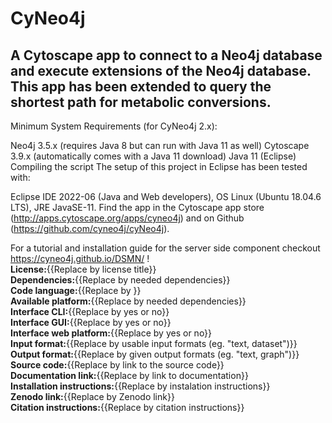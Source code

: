 # <!--Title-->CyNeo4j<!--/Title-->  
## **<!--Statement-->A Cytoscape app to connect to a Neo4j database and execute extensions of the Neo4j database. This app has been extended to query the shortest path for metabolic conversions.<!--/Statement-->**  
<!--Description-->Minimum System Requirements (for CyNeo4j 2.x):

Neo4j 3.5.x (requires Java 8 but can run with Java 11 as well)
Cytoscape 3.9.x (automatically comes with a Java 11 download)
Java 11 (Eclipse)
Compiling the script The setup of this project in Eclipse has been tested with:

Eclipse IDE 2022-06 (Java and Web developers), OS Linux (Ubuntu 18.04.6 LTS), JRE JavaSE-11.
Find the app in the Cytoscape app store (http://apps.cytoscape.org/apps/cyneo4j) and on Github (https://github.com/cyneo4j/cyNeo4j).

For a tutorial and installation guide for the server side component checkout https://cyneo4j.github.io/DSMN/ !<!--/Description-->  
**License:**<!--License-->{{Replace by license title}}<!--/License-->  
**Dependencies:**<!--Dependencies-->{{Replace by needed dependencies}}<!--/Dependencies-->  
**Code language:**<!--Code language-->{{Replace by }}<!--/Code language-->  
**Available platform:**<!--Available platform-->{{Replace by needed dependencies}}<!--/Available platform-->  
**Interface CLI:**<!--Interface CLI-->{{Replace by yes or no}}<!--/Interface CLI-->  
**Interface GUI:**<!--Interface GUI-->{{Replace by yes or no}}<!--/Interface GUI-->  
**Interface web platform:**<!--Interface web platform-->{{Replace by yes or no}}<!--/Interface web platform-->  
**Input format:**<!--Input format-->{{Replace by usable input formats (eg. "text, dataset")}}<!--/Input format-->  
**Output format:**<!--Output format-->{{Replace by given output formats (eg. "text, graph")}}<!--/Output format-->  
**Source code:**<!--Source code-->{{Replace by link to the source code}}<!--/Source code-->  
**Documentation link:**<!--Documentation link-->{{Replace by link to documentation}}<!--/Documentation link-->  
**Installation instructions:**<!--Installation instructions-->{{Replace by instalation instructions}}<!--/Installation instructions-->  
**Zenodo link:**<!--Zenodo link-->{{Replace by Zenodo link}}<!--/Zenodo link-->  
**Citation instructions:**<!--Citation instructions-->{{Replace by citation instructions}}<!--/Citation instructions-->  

